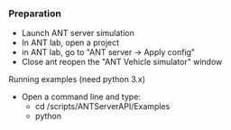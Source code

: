 ### Preparation
- Launch ANT server simulation
- In ANT lab, open a project
- in ANT lab, go to "ANT server -> Apply config"
- Close ant reopen the "ANT Vehicle simulator" window

Running examples (need python 3.x)
- Open a command line and type:
    - cd <Project Root>/scripts/ANTServerAPI/Examples
    - python <Script> <Arguments>

#### Running Scripts
Running examples (need python 3))
- Open a command line and type:
    - cd <Project Root>/scripts/InsightAPI/examples
    - python <script-name> <arguments>

### Scripts

#### CancelAllMissions.py
_This script cancels all active missions in ANT-Server_
```
$ python CancelAllMissions.py
```

#### CreateNodeToNodeMission.py [Source] [Destination][payload]
_This script creates a transport between Nodes_
- source: Label of pickup location
- destination: Label of dropoff location
- payload: Label of payload
```
$ python CreateNodeToNodeMission.py S101 S102 Pallet
```

#### ExtractAllVehicle.py
_This script extracts all vehicles from the Layout_
```
$ python ExtractAllVehicle.py
```

#### GetFleetBatteryLevel.py [period] [samples]
_This script provides the battery state of all vehicles in the fleet_
- period: Refresh rate of the data
- maxSamples = Amount of samples
```
$ python GetFleetBatteryLevel.py 1 100
```
#### GetVehcilePosition.py
_This script provides the current position of all vehicles_
```
$ python GetVehcilePosition.py
```
Ensure all vehicles are inserted in the layout

#### InsertVehicle.py [vehicleName] [nodeName]
_This script inserts a vehicle in the layout_

Two arguments are required:
- VehicleName: The name of the vehicle as defined in the project
- NodeName: The label of the node as defined in the project
```
$ python InsertVehicle.py CM-FOL-1 S101
```

#### GetStations.py
_This script provides the station information of all stations in the fleet_
```
$ python GetVehcilePosition.py
```
Ensure all vehicles are inserted in the layout